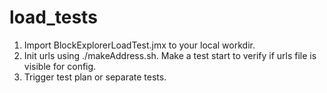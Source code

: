 # load_tests

1. Import BlockExplorerLoadTest.jmx to your local workdir.
2. Init urls using ./makeAddress.sh. Make a test start to verify if urls file is visible for config. 
3. Trigger test plan or separate tests.
